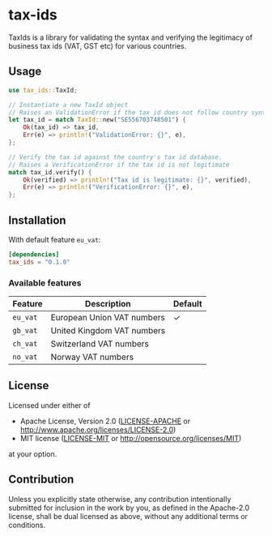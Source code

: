 # tax-ids

TaxIds is a library for validating the syntax and verifying the legitimacy of business tax ids (VAT, GST etc) for various countries.

## Usage

```rust
use tax_ids::TaxId;

// Instantiate a new TaxId object
// Raises an ValidationError if the tax id does not follow country syntax
let tax_id = match TaxId::new("SE556703748501") {
    Ok(tax_id) => tax_id,
    Err(e) => println!("ValidationError: {}", e),
};

// Verify the tax id against the country's tax id database.
// Raises a VerificationError if the tax id is not legitimate
match tax_id.verify() {
    Ok(verified) => println!("Tax id is legitimate: {}", verified),
    Err(e) => println!("VerificationError: {}", e),
};
```

## Installation

With default feature `eu_vat`:
```toml
[dependencies]
tax_ids = "0.1.0"
```

### Available features

| Feature | Description | Default
| --- | --- | --- |
| `eu_vat` | European Union VAT numbers | ✓ |
| `gb_vat` | United Kingdom VAT numbers |
| `ch_vat` | Switzerland VAT numbers |
| `no_vat` | Norway VAT numbers |

## License

Licensed under either of

* Apache License, Version 2.0
  ([LICENSE-APACHE](LICENSE-APACHE) or http://www.apache.org/licenses/LICENSE-2.0)
* MIT license
  ([LICENSE-MIT](LICENSE-MIT) or http://opensource.org/licenses/MIT)

at your option.

## Contribution

Unless you explicitly state otherwise, any contribution intentionally submitted
for inclusion in the work by you, as defined in the Apache-2.0 license, shall be
dual licensed as above, without any additional terms or conditions.

